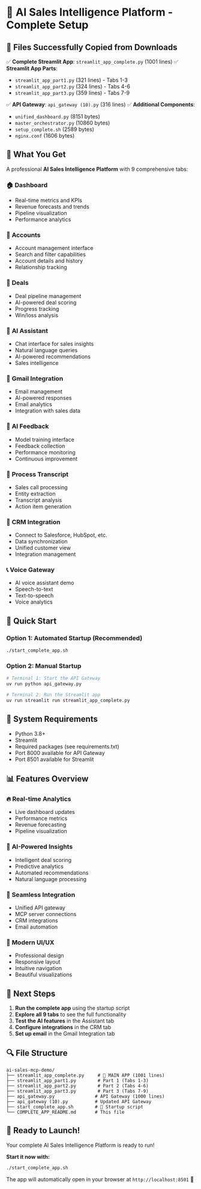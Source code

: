 # 🚀 AI Sales Intelligence Platform - Complete Setup

## 📁 Files Successfully Copied from Downloads

✅ **Complete Streamlit App**: `streamlit_app_complete.py` (1001 lines)
✅ **Streamlit App Parts**: 
- `streamlit_app_part1.py` (321 lines) - Tabs 1-3
- `streamlit_app_part2.py` (324 lines) - Tabs 4-6  
- `streamlit_app_part3.py` (359 lines) - Tabs 7-9

✅ **API Gateway**: `api_gateway (10).py` (316 lines)
✅ **Additional Components**:
- `unified_dashboard.py` (8151 bytes)
- `master_orchestrator.py` (10860 bytes)
- `setup_complete.sh` (2589 bytes)
- `nginx.conf` (1606 bytes)

## 🎯 What You Get

A professional **AI Sales Intelligence Platform** with 9 comprehensive tabs:

### 🏠 **Dashboard**
- Real-time metrics and KPIs
- Revenue forecasts and trends
- Pipeline visualization
- Performance analytics

### 🏢 **Accounts**
- Account management interface
- Search and filter capabilities
- Account details and history
- Relationship tracking

### 💼 **Deals**
- Deal pipeline management
- AI-powered deal scoring
- Progress tracking
- Win/loss analysis

### 🤖 **AI Assistant**
- Chat interface for sales insights
- Natural language queries
- AI-powered recommendations
- Sales intelligence

### 📧 **Gmail Integration**
- Email management
- AI-powered responses
- Email analytics
- Integration with sales data

### 🎯 **AI Feedback**
- Model training interface
- Feedback collection
- Performance monitoring
- Continuous improvement

### 📝 **Process Transcript**
- Sales call processing
- Entity extraction
- Transcript analysis
- Action item generation

### 🔗 **CRM Integration**
- Connect to Salesforce, HubSpot, etc.
- Data synchronization
- Unified customer view
- Integration management

### 📞 **Voice Gateway**
- AI voice assistant demo
- Speech-to-text
- Text-to-speech
- Voice analytics

## 🚀 Quick Start

### Option 1: Automated Startup (Recommended)
```bash
./start_complete_app.sh
```

### Option 2: Manual Startup
```bash
# Terminal 1: Start the API Gateway
uv run python api_gateway.py

# Terminal 2: Run the Streamlit app
uv run streamlit run streamlit_app_complete.py
```

## 🔧 System Requirements

- Python 3.8+
- Streamlit
- Required packages (see requirements.txt)
- Port 8000 available for API Gateway
- Port 8501 available for Streamlit

## 📊 Features Overview

### 🔥 **Real-time Analytics**
- Live dashboard updates
- Performance metrics
- Revenue forecasting
- Pipeline visualization

### 🤖 **AI-Powered Insights**
- Intelligent deal scoring
- Predictive analytics
- Automated recommendations
- Natural language processing

### 🔗 **Seamless Integration**
- Unified API gateway
- MCP server connections
- CRM integrations
- Email automation

### 📱 **Modern UI/UX**
- Professional design
- Responsive layout
- Intuitive navigation
- Beautiful visualizations

## 🎯 Next Steps

1. **Run the complete app** using the startup script
2. **Explore all 9 tabs** to see the full functionality
3. **Test the AI features** in the Assistant tab
4. **Configure integrations** in the CRM tab
5. **Set up email** in the Gmail Integration tab

## 🔍 File Structure

```
ai-sales-mcp-demo/
├── streamlit_app_complete.py     # 🎯 MAIN APP (1001 lines)
├── streamlit_app_part1.py        # Part 1 (Tabs 1-3)
├── streamlit_app_part2.py        # Part 2 (Tabs 4-6)
├── streamlit_app_part3.py        # Part 3 (Tabs 7-9)
├── api_gateway.py               # API Gateway (1000 lines)
├── api_gateway (10).py          # Updated API Gateway
├── start_complete_app.sh        # 🚀 Startup script
└── COMPLETE_APP_README.md       # This file
```

## 🎉 Ready to Launch!

Your complete AI Sales Intelligence Platform is ready to run! 

**Start it now with:**
```bash
./start_complete_app.sh
```

The app will automatically open in your browser at `http://localhost:8501` 🚀 